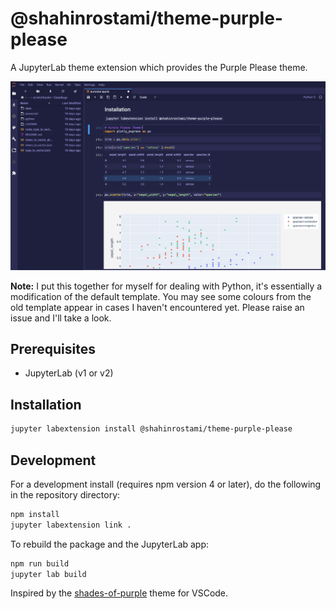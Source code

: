 # @shahinrostami/theme-purple-please

A JupyterLab theme extension which provides the Purple Please theme.

![Screenshot of Purple Please in action](screenshot.png)

**Note:** I put this together for myself for dealing with Python, it's essentially a modification of the default template. You may see some colours from the old template appear in cases I haven't encountered yet. Please raise an issue and I'll take a look.

## Prerequisites

- JupyterLab (v1 or v2)

## Installation

```bash
jupyter labextension install @shahinrostami/theme-purple-please
```

## Development

For a development install (requires npm version 4 or later), do the following in the repository directory:

```bash
npm install
jupyter labextension link .
```

To rebuild the package and the JupyterLab app:

```bash
npm run build
jupyter lab build
```

Inspired by the [shades-of-purple](https://github.com/ahmadawais/shades-of-purple-vscode) theme for VSCode.
